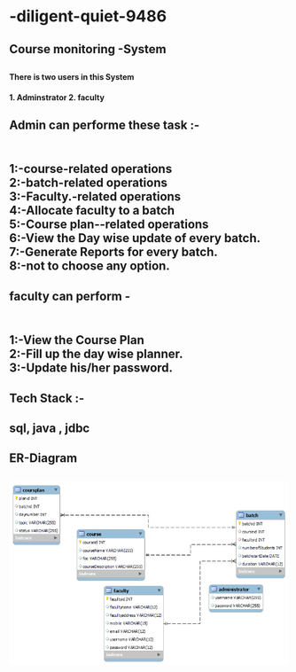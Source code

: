 # -diligent-quiet-9486
<h2>Course monitoring -System<h2/>
<h4>There is two users in this System<h4/>
1. Adminstrator
2. faculty


<h2>Admin can performe these task :-<h2/>
  <br/>
1:-course-related operations 
<br/>
2:-batch-related operations 
<br/>
3:-Faculty.-related operations 
<br/>
4:-Allocate faculty to a batch 
<br/>
5:-Course plan--related operations 
<br/>
6:-View the Day wise update of every batch.
<br/>
7:-Generate Reports for every batch.
<br/>
8:-not to choose any option.

<h2>faculty can perform -<h2/>
  <br/>
1:-View the Course Plan
  <br/>
2:-Fill up the day wise planner. 
  <br/>
3:-Update his/her password.
  <br/>

<h2>Tech Stack :- <h2/>
sql, java , jdbc

<br/>
<h2>ER-Diagram<h2/>
<img  alt="Coding" width="800" src="https://github.com/Nancy8570/adjoining-grain-7989/blob/main/ER-DIAGRAM.png">

